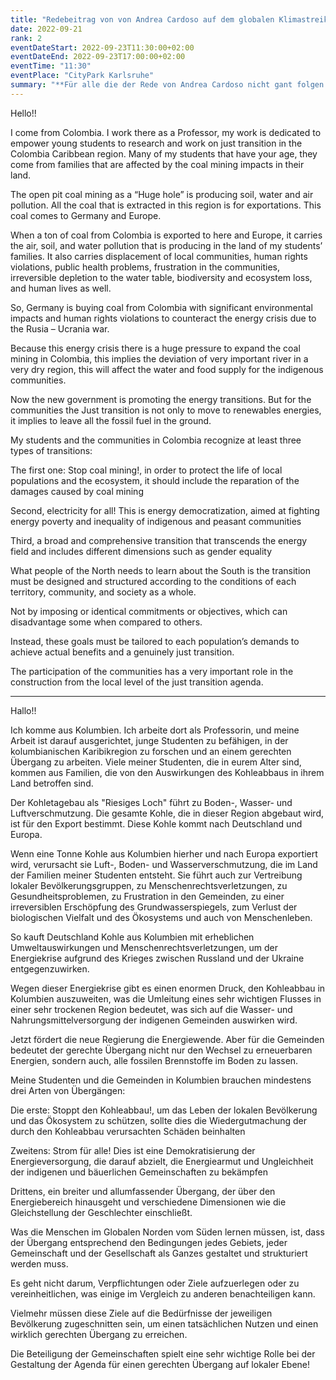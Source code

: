 ```yaml
---
title: "Redebeitrag von von Andrea Cardoso auf dem globalen Klimastreik am 23.09.2022 in Karlsruhe"
date: 2022-09-21
rank: 2
eventDateStart: 2022-09-23T11:30:00+02:00
eventDateEnd: 2022-09-23T17:00:00+02:00
eventTime: "11:30"
eventPlace: "CityPark Karlsruhe"
summary: "**Für alle die der Rede von Andrea Cardoso nicht gant folgen konnten haben wir sie hier sowohl auf Englisch als auch ins Deutsche übersetzt**"
---
```


Hello!! 

I come from Colombia. I work there as a Professor, my work is dedicated to empower young students to research and work on just transition in the Colombia Caribbean region. Many of my students that have your age, they come from families that are affected by the coal mining impacts in their land.  

The open pit coal mining as a “Huge hole” is producing soil, water and air pollution. All the coal that is extracted in this region is for exportations. This coal comes to Germany and Europe.  

When a ton of coal from Colombia is exported to here and Europe, it carries the air, soil, and water pollution that is producing in the land of my students’ families.  It also carries displacement of local communities, human rights violations, public health problems, frustration in the communities, irreversible depletion to the water table, biodiversity and ecosystem loss, and human lives as well.  

So, Germany is buying coal from Colombia with significant environmental impacts and human rights violations to counteract the energy crisis due to the Rusia – Ucrania war. 

Because this energy crisis there is a huge pressure to expand the coal mining in Colombia, this implies the deviation of very important river in a very dry region, this will affect the water and food supply for the indigenous communities. 

Now the new government is promoting the energy transitions. But for the communities the Just transition is not only to move to renewables energies, it implies to leave all the fossil fuel in the ground.  


My students and the communities in Colombia recognize at least three types of transitions:  

  The first one: Stop coal mining!, in order to protect the life of local populations and the ecosystem, it should include the reparation of the damages caused by coal mining  

  Second, electricity for all! This is energy democratization, aimed at fighting energy poverty and inequality of indigenous and peasant communities  

  Third, a broad and comprehensive transition that transcends the energy field and includes different dimensions such as gender equality  

What people of the North needs to learn about the South is the transition must be designed and structured according to the conditions of each territory, community, and society as a whole.  

Not by imposing or identical commitments or objectives, which can disadvantage some when compared to others.  

Instead, these goals must be tailored to each population’s demands to achieve actual benefits and a genuinely just transition.  

The participation of the communities has a very important role in the construction from the local level of the just transition agenda.


----------------------------------------------------------------------

Hallo!! 

Ich komme aus Kolumbien. Ich arbeite dort als Professorin, und meine Arbeit ist darauf ausgerichtet, junge Studenten zu befähigen, in der kolumbianischen Karibikregion zu forschen und an einem gerechten Übergang zu arbeiten. Viele meiner Studenten, die in eurem Alter sind, kommen aus Familien, die von den Auswirkungen des Kohleabbaus in ihrem Land betroffen sind.  

Der Kohletagebau als "Riesiges Loch" führt zu Boden-, Wasser- und Luftverschmutzung. Die gesamte Kohle, die in dieser Region abgebaut wird, ist für den Export bestimmt. Diese Kohle kommt nach Deutschland und Europa.  

Wenn eine Tonne Kohle aus Kolumbien hierher und nach Europa exportiert wird, verursacht sie Luft-, Boden- und Wasserverschmutzung, die im Land der Familien meiner Studenten entsteht.  Sie führt auch zur Vertreibung lokaler Bevölkerungsgruppen, zu Menschenrechtsverletzungen, zu Gesundheitsproblemen, zu Frustration in den Gemeinden, zu einer irreversiblen Erschöpfung des Grundwasserspiegels, zum Verlust der biologischen Vielfalt und des Ökosystems und auch von Menschenleben.  


So kauft Deutschland Kohle aus Kolumbien mit erheblichen Umweltauswirkungen und Menschenrechtsverletzungen, um der Energiekrise aufgrund des Krieges zwischen Russland und der Ukraine entgegenzuwirken. 


Wegen dieser Energiekrise gibt es einen enormen Druck, den Kohleabbau in Kolumbien auszuweiten, was die Umleitung eines sehr wichtigen Flusses in einer sehr trockenen Region bedeutet, was sich auf die Wasser- und Nahrungsmittelversorgung der indigenen Gemeinden auswirken wird. 


Jetzt fördert die neue Regierung die Energiewende. Aber für die Gemeinden bedeutet der gerechte Übergang nicht nur den Wechsel zu erneuerbaren Energien, sondern auch, alle fossilen Brennstoffe im Boden zu lassen.  


Meine Studenten und die Gemeinden in Kolumbien brauchen mindestens drei Arten von Übergängen:  

  Die erste: Stoppt den Kohleabbau!, um das Leben der lokalen Bevölkerung und das Ökosystem zu schützen, sollte dies die Wiedergutmachung der durch den Kohleabbau verursachten Schäden beinhalten  

  Zweitens: Strom für alle! Dies ist eine Demokratisierung der Energieversorgung, die darauf abzielt, die Energiearmut und Ungleichheit der indigenen und bäuerlichen Gemeinschaften zu bekämpfen  

  Drittens, ein breiter und allumfassender Übergang, der über den Energiebereich hinausgeht und verschiedene Dimensionen wie die Gleichstellung der Geschlechter einschließt.  


Was die Menschen im Globalen Norden vom Süden lernen müssen, ist, dass der Übergang entsprechend den Bedingungen jedes Gebiets, jeder Gemeinschaft und der Gesellschaft als Ganzes gestaltet und strukturiert werden muss.  

Es geht nicht darum, Verpflichtungen oder Ziele aufzuerlegen oder zu vereinheitlichen, was einige im Vergleich zu anderen benachteiligen kann.  

Vielmehr müssen diese Ziele auf die Bedürfnisse der jeweiligen Bevölkerung zugeschnitten sein, um einen tatsächlichen Nutzen und einen wirklich gerechten Übergang zu erreichen.  

Die Beteiligung der Gemeinschaften spielt eine sehr wichtige Rolle bei der Gestaltung der Agenda für einen gerechten Übergang auf lokaler Ebene!

